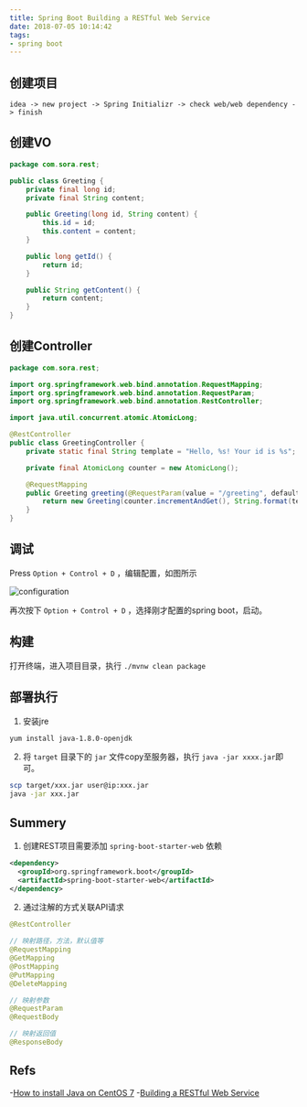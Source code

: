 ```yaml
---
title: Spring Boot Building a RESTful Web Service
date: 2018-07-05 10:14:42
tags:
- spring boot
---
```


## 创建项目

`idea -> new project -> Spring Initializr -> check web/web dependency -> finish`

## 创建VO

```java
package com.sora.rest;

public class Greeting {
    private final long id;
    private final String content;

    public Greeting(long id, String content) {
        this.id = id;
        this.content = content;
    }

    public long getId() {
        return id;
    }

    public String getContent() {
        return content;
    }
}
```

## 创建Controller

```java
package com.sora.rest;

import org.springframework.web.bind.annotation.RequestMapping;
import org.springframework.web.bind.annotation.RequestParam;
import org.springframework.web.bind.annotation.RestController;

import java.util.concurrent.atomic.AtomicLong;

@RestController
public class GreetingController {
    private static final String template = "Hello, %s! Your id is %s";

    private final AtomicLong counter = new AtomicLong();

    @RequestMapping
    public Greeting greeting(@RequestParam(value = "/greeting", defaultValue = "world") String name) {
        return new Greeting(counter.incrementAndGet(), String.format(template, name, counter.get()));
    }
}
```

## 调试

Press `Option + Control + D` ，编辑配置，如图所示

![configuration](/assets/images/spring/debug-configuration.jpg)

再次按下 `Option + Control + D` ，选择刚才配置的spring boot，启动。

## 构建

打开终端，进入项目目录，执行 `./mvnw clean package`

## 部署执行

1. 安装jre

```bash
yum install java-1.8.0-openjdk
```

2. 将 `target` 目录下的 `jar` 文件copy至服务器，执行 `java -jar xxxx.jar`即可。

```bash
scp target/xxx.jar user@ip:xxx.jar
java -jar xxx.jar
```

## Summery

1. 创建REST项目需要添加 `spring-boot-starter-web` 依赖

```xml
<dependency>
  <groupId>org.springframework.boot</groupId>
  <artifactId>spring-boot-starter-web</artifactId>
</dependency>
```

2. 通过注解的方式关联API请求

```java
@RestController

// 映射路径，方法，默认值等
@RequestMapping
@GetMapping
@PostMapping
@PutMapping
@DeleteMapping

// 映射参数
@RequestParam
@RequestBody

// 映射返回值
@ResponseBody
```

## Refs

-[How to install Java on CentOS 7](https://linuxize.com/post/install-java-on-centos-7/)
-[Building a RESTful Web Service](http://spring.io/guides/gs/rest-service/#initial)

